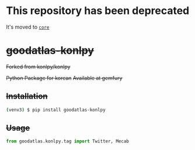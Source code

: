 # This repository has been deprecated
It's moved to [`core`](goodatlas/core)

# ~~goodatlas-konlpy~~
~~Forked from konlpy/konlpy~~

~~Python Package for korean~~
~~Available at gemfury~~

## ~~Installation~~
```bash
(venv3) $ pip install goodatlas-konlpy
```

## ~~Usage~~
```python
from goodatlas.konlpy.tag import Twitter, Mecab
```
